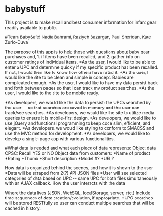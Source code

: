 # babystuff
This project is to make recall and best consumer information for infant gear readily available to public.


#Team BabySafe!
Nadia Bahrami, Raziyeh Bazargan, Paul Sheridan, Kate Zurlo-Cuva

The purpose of this app is to help those with questions about baby gear purchases and, 1. if items have been recalled, and 2. gather info on customer ratings of individual items.
*As the user, I would like to be able to enter a UPC and determine quickly if my specific product has been recalled. If not, I would then like to know how others have rated it.
*As the user, I would like the site to be clean and simple in concept. Babies are complicated enough.
*As the user, I would like to have my data persist back and forth between pages so that I can track my product searches.
*As the user, I would like to the site to be mobile ready.

*As developers, we would like the data to persist: the UPCs searched by the user -- so that searches are saved in memory and the user can track/see searches.
*As developers, we would like the site to utilize media queries to ensure it is mobile-first design.
*As developers, we would like to use jQuery and functional programming to keep code slim, efficient, and elegant.
*As developers, we would like styling to conform to SMACSS and use the MVC method for development.
*As developers, we would like to develop a single-page app with various functionalities.


#What data is needed  and what each piece of data represents:
Object data CPSC: Recall YES or NO
Object data from customers:
*Name of product
*Rating
*Thumb
*Short description
*Model #?
*URL?

How data is organized behind the scenes, and how it is shown to the user
*Data will be scraped from 2(?) API JSON files
*User will see selected categories of data based on UPC -- same UPC for both files simultaneously with an AJAX callback.
How the user interacts with the data

Where the data lives (JSON, WebSQL, localStorage, server, etc.)
Include time sequences of data creation/evolution, if appropriate.
*UPC searches will be stored RESTfully so user can conduct multiple searches that will be cached in history.
